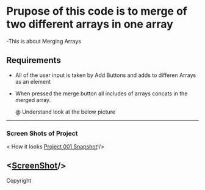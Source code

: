 # Prupose of this code is to merge of two different arrays in one array

-This is about Merging Arrays

## Requirements

- All of the user input is taken by Add Buttons and adds to differen Arrays as an element
- When pressed the merge button all includes of arrays concats in the merged array.
  
  @ Understand look at the below picture


-----------------------


### Screen Shots of Project


< How it looks [Project 001 Snapshot](../CC0004J-Merge-Arrays/out.gif)!/>

<[ScreenShot](images/out.gif)/>
----------------------- 


 

Copyright
